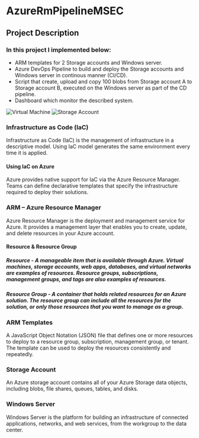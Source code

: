# **AzureRmPipelineMSEC**

## **Project Description**

### In this project I implemented below:
- ARM templates for 2 Storage accounts and Windows server.  
- Azure DevOps Pipeline to build and deploy the Storage accounts and Windows server in continous manner (CI/CD).
- Script that create, upload and copy 100 blobs from Storage account A to Storage account B, executed on the Windows server as part of  the CD pipeline.
- Dashboard which monitor the described system.

![Virtual Machine](https://github.com/MorGolanDev/AzureRmPipelineMSEC/blob/main/images/vm.jpg?raw=true)
![Storage Account](https://github.com/MorGolanDev/AzureRmPipelineMSEC/blob/main/images/storageaccount.jpg?raw=true)


### **Infrastructure as Code (IaC)**
Infrastructure as Code (IaC) is the management of infrastructure in a descriptive model. Using IaC model generates the same environment every time it is applied.

#### **Using IaC on Azure**
Azure provides native support for IaC via the Azure Resource Manager. Teams can define declarative templates that specify the infrastructure required to deploy their solutions.

### **ARM – Azure Resource Manager**
Azure Resource Manager is the deployment and management service for Azure. It provides a management layer that enables you to create, update, and delete resources in your Azure account.

#### **Resource & Resource Group**

##### **Resource** - A manageable item that is available through Azure. Virtual machines, storage accounts, web apps, databases, and virtual networks are examples of resources. Resource groups, subscriptions, management groups, and tags are also examples of resources.

##### **Resource Group** - A container that holds related resources for an Azure solution. The resource group can include all the resources for the solution, or only those resources that you want to manage as a group.

### **ARM Templates**
A JavaScript Object Notation (JSON) file that defines one or more resources to deploy to a resource group, subscription, management group, or tenant. The template can be used to deploy the resources consistently and repeatedly.

### **Storage Account**
An Azure storage account contains all of your Azure Storage data objects, including blobs, file shares, queues, tables, and disks.

### **Windows Server**
Windows Server is the platform for building an infrastructure of connected applications, networks, and web services, from the workgroup to the data center.